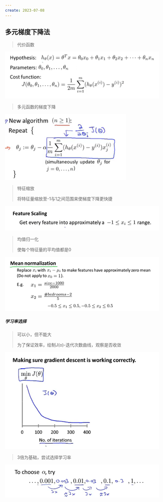 ```yaml
---
create: 2023-07-08
---
```

## 多元梯度下降法

> 代价函数

![](picture/多元梯度下降法代价函数.png)

> 多元函数的梯度下降

![](picture/梯度下降法（多元）.png)

> 特征缩放
>
> 将特征量缩放至-1与1之间范围来使梯度下降更快捷

![](picture/特征缩放.png)

> 均值归一化
>
> 使每个特征量的平均值都是0

![](picture/均值归一化.png)





##### 学习率选择

> 可以小，但不能大
>
> 为了保证效率，绘制J(o)-迭代次数曲线，观察是否收敛

![](picture/迭代曲线.png)

> 3倍为基础，尝试选择学习率

![](picture/学习率选择的倍数.png)



